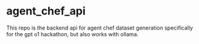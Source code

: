 # agent_chef_api
This repo is the backend api for agent chef dataset generation specifically for the gpt o1 hackathon, but also works with ollama.
